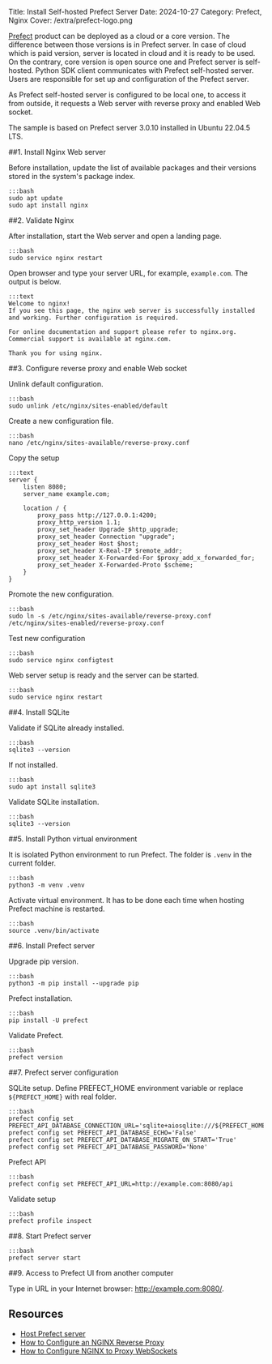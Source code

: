 Title: Install Self-hosted Prefect Server
Date: 2024-10-27
Category: Prefect, Nginx
Cover: /extra/prefect-logo.png

[Prefect](https://www.prefect.io/) product can be deployed as a cloud or a core version. The difference between those versions is in Prefect server. In case of cloud which is paid version, server is located in cloud and it is ready to be used. On the contrary, core version is open source one and Prefect server is self-hosted. Python SDK client communicates with Prefect self-hosted server. Users are responsible for set up and configuration of the Prefect server.

As Prefect self-hosted server is configured to be local one, to access it from outside, it requests a Web server with reverse proxy and enabled Web socket.

The sample is based on Prefect server 3.0.10 installed in Ubuntu 22.04.5 LTS.


##1. Install Nginx Web server

Before installation, update the list of available packages and their versions stored in the system's package index.

    :::bash
    sudo apt update
    sudo apt install nginx

##2. Validate Nginx

After installation, start the Web server and open a landing page.

    :::bash
    sudo service nginx restart

Open browser and type your server URL, for example, `example.com`. The output is below.

    :::text
    Welcome to nginx!
    If you see this page, the nginx web server is successfully installed and working. Further configuration is required.

    For online documentation and support please refer to nginx.org.
    Commercial support is available at nginx.com.

    Thank you for using nginx.

##3. Configure reverse proxy and enable Web socket

Unlink default configuration.

    :::bash
    sudo unlink /etc/nginx/sites-enabled/default

Create a new configuration file.

    :::bash
    nano /etc/nginx/sites-available/reverse-proxy.conf

Copy the setup

    :::text
    server {
        listen 8080;
        server_name example.com;

        location / {
            proxy_pass http://127.0.0.1:4200;
            proxy_http_version 1.1;
            proxy_set_header Upgrade $http_upgrade;
            proxy_set_header Connection "upgrade";
            proxy_set_header Host $host;
            proxy_set_header X-Real-IP $remote_addr;
            proxy_set_header X-Forwarded-For $proxy_add_x_forwarded_for;
            proxy_set_header X-Forwarded-Proto $scheme;
        }
    }

Promote the new configuration.

    :::bash
    sudo ln -s /etc/nginx/sites-available/reverse-proxy.conf /etc/nginx/sites-enabled/reverse-proxy.conf

Test new configuration

    :::bash
    sudo service nginx configtest

Web server setup is ready and the server can be started.

    :::bash
    sudo service nginx restart

##4. Install SQLite

Validate if SQLite already installed.

    :::bash
    sqlite3 --version

If not installed.

    :::bash
    sudo apt install sqlite3

Validate SQLite installation.

    :::bash
    sqlite3 --version

##5. Install Python virtual environment

It is isolated Python environment to run Prefect. The folder is `.venv` in the current folder.

    :::bash
    python3 -m venv .venv

Activate virtual environment. It has to be done each time when hosting Prefect machine is restarted.

    :::bash
    source .venv/bin/activate

##6. Install Prefect server

Upgrade pip version.

    :::bash
    python3 -m pip install --upgrade pip

Prefect installation.

    :::bash
    pip install -U prefect

Validate Prefect.

    :::bash
    prefect version

##7. Prefect server configuration

SQLite setup. Define PREFECT_HOME environment variable or replace `${PREFECT_HOME}` with real folder.

    :::bash
    prefect config set PREFECT_API_DATABASE_CONNECTION_URL='sqlite+aiosqlite:///${PREFECT_HOME}/prefect.db'
    prefect config set PREFECT_API_DATABASE_ECHO='False'
    prefect config set PREFECT_API_DATABASE_MIGRATE_ON_START='True'
    prefect config set PREFECT_API_DATABASE_PASSWORD='None'

Prefect API

    :::bash
    prefect config set PREFECT_API_URL=http://example.com:8080/api

Validate setup

    :::bash
    prefect profile inspect


##8. Start Prefect server

    :::bash
    prefect server start

##9. Access to Prefect UI from another computer

Type in URL in your Internet browser: http://example.com:8080/.

## Resources
* [Host Prefect server](https://docs-3.prefect.io/3.0/manage/self-host)
* [How to Configure an NGINX Reverse Proxy](https://www.hostinger.com/tutorials/how-to-set-up-nginx-reverse-proxy/)
* [How to Configure NGINX to Proxy WebSockets](https://vsys.host/how-to/how-to-configure-nginx-to-proxy-websockets)
